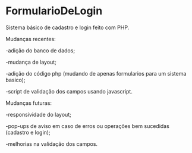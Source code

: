 # FormularioDeLogin
Sistema básico de cadastro e login feito com PHP.

Mudanças recentes:

-adição do banco de dados;

-mudança de layout;

-adição do código php (mudando de apenas formularios para um sistema basico);

-script de validação dos campos usando javascript.

Mudanças futuras:

-responsividade do layout;

-pop-ups de aviso em caso de erros ou operações bem sucedidas (cadastro e login);

-melhorias na validação dos campos.
